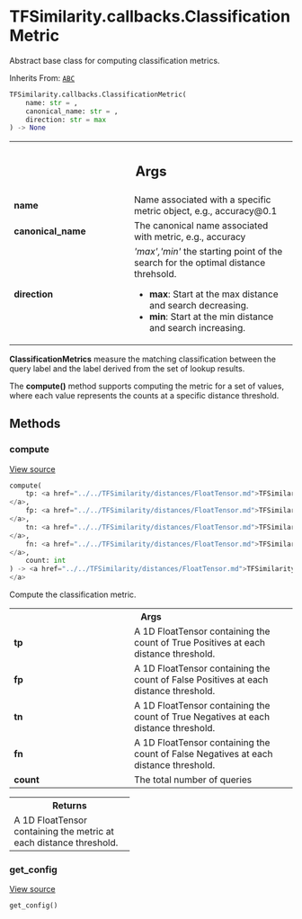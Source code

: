 # TFSimilarity.callbacks.ClassificationMetric





Abstract base class for computing classification metrics.

Inherits From: [`ABC`](../../TFSimilarity/distances/ABC.md)


```python
TFSimilarity.callbacks.ClassificationMetric(
    name: str = ,
    canonical_name: str = ,
    direction: str = max
) -> None
```



<!-- Placeholder for "Used in" -->


<!-- Tabular view -->
 <table class="responsive fixed orange">
<colgroup><col width="214px"><col></colgroup>
<tr><th colspan="2"><h2 class="add-link">Args</h2></th></tr>

<tr>
<td>
<b>name</b>
</td>
<td>
Name associated with a specific metric object, e.g.,
accuracy@0.1
</td>
</tr><tr>
<td>
<b>canonical_name</b>
</td>
<td>
The canonical name associated with metric, e.g.,
accuracy
</td>
</tr><tr>
<td>
<b>direction</b>
</td>
<td>
<i>'max','min'</i> the starting point of the search for the
optimal distance threhsold.

* <b>max</b>: Start at the max distance and search decreasing.
* <b>min</b>: Start at the min distance and search increasing.
</td>
</tr>
</table>


<b>ClassificationMetrics</b> measure the matching classification between the
query label and the label derived from the set of lookup results.

The <b>compute()</b> method supports computing the metric for a set of values,
where each value represents the counts at a specific distance threshold.

## Methods

<h3 id="compute">compute</h3>

<a target="_blank" href="https://github.com/tensorflow/similarity/blob/main/tensorflow_similarity/classification_metrics/classification_metric.py#L65-L87">View source</a>

```python
compute(
    tp: <a href="../../TFSimilarity/distances/FloatTensor.md">TFSimilarity.distances.FloatTensor```
</a>,
    fp: <a href="../../TFSimilarity/distances/FloatTensor.md">TFSimilarity.distances.FloatTensor```
</a>,
    tn: <a href="../../TFSimilarity/distances/FloatTensor.md">TFSimilarity.distances.FloatTensor```
</a>,
    fn: <a href="../../TFSimilarity/distances/FloatTensor.md">TFSimilarity.distances.FloatTensor```
</a>,
    count: int
) -> <a href="../../TFSimilarity/distances/FloatTensor.md">TFSimilarity.distances.FloatTensor```
</a>
```


Compute the classification metric.


<!-- Tabular view -->
 <table class="responsive fixed orange">
<colgroup><col width="214px"><col></colgroup>
<tr><th colspan="2">Args</th></tr>

<tr>
<td>
<b>tp</b>
</td>
<td>
A 1D FloatTensor containing the count of True Positives at each
distance threshold.
</td>
</tr><tr>
<td>
<b>fp</b>
</td>
<td>
A 1D FloatTensor containing the count of False Positives at each
distance threshold.
</td>
</tr><tr>
<td>
<b>tn</b>
</td>
<td>
A 1D FloatTensor containing the count of True Negatives at each
distance threshold.
</td>
</tr><tr>
<td>
<b>fn</b>
</td>
<td>
A 1D FloatTensor containing the count of False Negatives at each
distance threshold.
</td>
</tr><tr>
<td>
<b>count</b>
</td>
<td>
The total number of queries
</td>
</tr>
</table>



<!-- Tabular view -->
 <table class="responsive fixed orange">
<colgroup><col width="214px"><col></colgroup>
<tr><th colspan="2">Returns</th></tr>
<tr class="alt">
<td colspan="2">
A 1D FloatTensor containing the metric at each distance threshold.
</td>
</tr>

</table>



<h3 id="get_config">get_config</h3>

<a target="_blank" href="https://github.com/tensorflow/similarity/blob/main/tensorflow_similarity/classification_metrics/classification_metric.py#L58-L63">View source</a>

```python
get_config()
```







